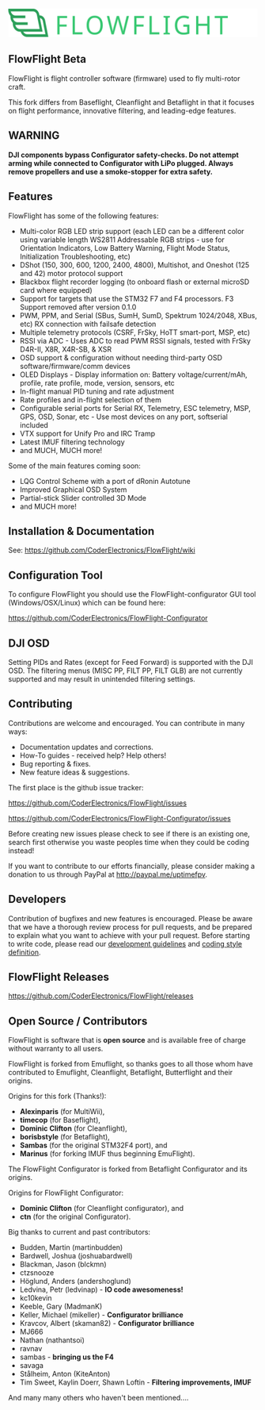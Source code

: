 ![](docs/ff.svg)
## FlowFlight Beta

FlowFlight is flight controller software (firmware) used to fly multi-rotor craft.

This fork differs from Baseflight, Cleanflight and Betaflight in that it focuses on flight performance, innovative filtering, and leading-edge features.

## WARNING

**DJI components bypass Configurator safety-checks. Do not attempt arming while connected to Configurator with LiPo plugged.  Always remove propellers and use a smoke-stopper for extra safety.**

## Features

FlowFlight has some of the following features:

* Multi-color RGB LED strip support (each LED can be a different color using variable length WS2811 Addressable RGB strips - use for Orientation Indicators, Low Battery Warning, Flight Mode Status, Initialization Troubleshooting, etc)
* DShot (150, 300, 600, 1200, 2400, 4800), Multishot, and Oneshot (125 and 42) motor protocol support
* Blackbox flight recorder logging (to onboard flash or external microSD card where equipped)
* Support for targets that use the STM32 F7 and F4 processors. F3 Support removed after version 0.1.0
* PWM, PPM, and Serial (SBus, SumH, SumD, Spektrum 1024/2048, XBus, etc) RX connection with failsafe detection
* Multiple telemetry protocols (CSRF, FrSky, HoTT smart-port, MSP, etc)
* RSSI via ADC - Uses ADC to read PWM RSSI signals, tested with FrSky D4R-II, X8R, X4R-SB, & XSR
* OSD support & configuration without needing third-party OSD software/firmware/comm devices
* OLED Displays - Display information on: Battery voltage/current/mAh, profile, rate profile, mode, version, sensors, etc
* In-flight manual PID tuning and rate adjustment
* Rate profiles and in-flight selection of them
* Configurable serial ports for Serial RX, Telemetry, ESC telemetry, MSP, GPS, OSD, Sonar, etc - Use most devices on any port, softserial included
* VTX support for Unify Pro and IRC Tramp
* Latest IMUF filtering technology
* and MUCH, MUCH more!

Some of the main features coming soon:
* LQG Control Scheme with a port of dRonin Autotune
* Improved Graphical OSD System
* Partial-stick Slider controlled 3D Mode
* and MUCH more!

## Installation & Documentation

See: https://github.com/CoderElectronics/FlowFlight/wiki

## Configuration Tool

To configure FlowFlight you should use the FlowFlight-configurator GUI tool (Windows/OSX/Linux) which can be found here:

https://github.com/CoderElectronics/FlowFlight-Configurator

## DJI OSD

Setting PIDs and Rates (except for Feed Forward) is supported with the DJI OSD. The filtering menus (MISC PP, FILT PP, FILT GLB) are not currently supported and may result in unintended filtering settings.

## Contributing

Contributions are welcome and encouraged. You can contribute in many ways:

* Documentation updates and corrections.
* How-To guides - received help? Help others!
* Bug reporting & fixes.
* New feature ideas & suggestions.

The first place is the github issue tracker:

https://github.com/CoderElectronics/FlowFlight/issues

https://github.com/CoderElectronics/FlowFlight-Configurator/issues

Before creating new issues please check to see if there is an existing one, search first otherwise you waste peoples time when they could be coding instead!

If you want to contribute to our efforts financially, please consider making a donation to us through PayPal at http://paypal.me/uptimefpv.

## Developers

Contribution of bugfixes and new features is encouraged. Please be aware that we have a thorough review process for pull requests, and be prepared to explain what you want to achieve with your pull request.
Before starting to write code, please read our [development guidelines](docs/development/Development.md ) and [coding style definition](docs/development/CodingStyle.md).

## FlowFlight Releases

https://github.com/CoderElectronics/FlowFlight/releases

## Open Source / Contributors

FlowFlight is software that is **open source** and is available free of charge without warranty to all users.

FlowFlight is forked from Emuflight, so thanks goes to all those whom have contributed to Emuflight, Cleanflight, Betaflight, Butterflight and their origins.

Origins for this fork (Thanks!):
* **Alexinparis** (for MultiWii),
* **timecop** (for Baseflight),
* **Dominic Clifton** (for Cleanflight),
* **borisbstyle** (for Betaflight),
* **Sambas** (for the original STM32F4 port), and
* **Marinus** (for forking IMUF thus beginning EmuFlight).

The FlowFlight Configurator is forked from Betaflight Configurator and its origins.

Origins for FlowFlight Configurator:
* **Dominic Clifton** (for Cleanflight configurator), and
* **ctn** (for the original Configurator).

Big thanks to current and past contributors:
* Budden, Martin (martinbudden)
* Bardwell, Joshua (joshuabardwell)
* Blackman, Jason (blckmn)
* ctzsnooze
* Höglund, Anders (andershoglund)
* Ledvina, Petr (ledvinap) - **IO code awesomeness!**
* kc10kevin
* Keeble, Gary (MadmanK)
* Keller, Michael (mikeller) - **Configurator brilliance**
* Kravcov, Albert (skaman82) - **Configurator brilliance**
* MJ666
* Nathan (nathantsoi)
* ravnav
* sambas - **bringing us the F4**
* savaga
* Stålheim, Anton (KiteAnton)
* Tim Sweet, Kaylin Doerr, Shawn Loftin - **Filtering improvements, IMUF**

And many many others who haven't been mentioned....

